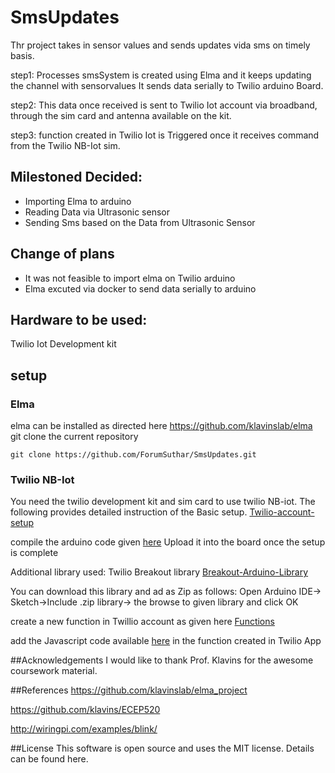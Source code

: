 # SmsUpdates

Thr project takes in sensor values and sends updates vida sms on timely basis.

step1:
Processes smsSystem is created using Elma and it keeps updating the channel with sensorvalues
It sends data serially to Twilio arduino Board.

step2:
This data once received is sent to Twilio Iot account via broadband, through the sim card and antenna available on the kit.

step3:
function created in Twilio Iot is Triggered once it receives command from the Twilio NB-Iot sim.

## Milestoned Decided:

* Importing Elma to arduino
* Reading Data via Ultrasonic sensor
* Sending Sms based on the Data from Ultrasonic Sensor

## Change of plans

* It was not feasible to import elma on Twilio arduino
* Elma excuted via docker to send data serially to arduino

## Hardware to be used:
Twilio Iot Development kit

## setup

### Elma

elma can be installed as directed here https://github.com/klavinslab/elma
git clone the current repository


```
git clone https://github.com/ForumSuthar/SmsUpdates.git
```


### Twilio NB-Iot


You need the twilio development kit and sim card to use twilio NB-iot.
The following provides detailed instruction of the Basic setup.
[Twilio-account-setup](https://www.twilio.com/docs/wireless/tutorials/apn-configuration)


compile the arduino code given [here](https://github.com/ForumSuthar/SmsUpdates/tree/master/arduino)
Upload it into the board once the setup is complete


Additional library used: Twilio Breakout library
[Breakout-Arduino-Library](https://github.com/twilio/Breakout_Arduino_Library)


You can download this library and ad as Zip as follows:
Open Arduino IDE-> Sketch->Include .zip library-> the browse to given library and click OK

create a new function in Twillio account as given here [Functions](https://www.twilio.com/docs/runtime/functions)

add the Javascript code available [here](https://github.com/ForumSuthar/SmsUpdates/tree/master/Twilio) in the function created in Twilio App

##Acknowledgements
I would like to thank Prof. Klavins for the awesome coursework material.

##References
https://github.com/klavinslab/elma_project

https://github.com/klavins/ECEP520

http://wiringpi.com/examples/blink/

##License
This software is open source and uses the MIT license. Details can be found here.





